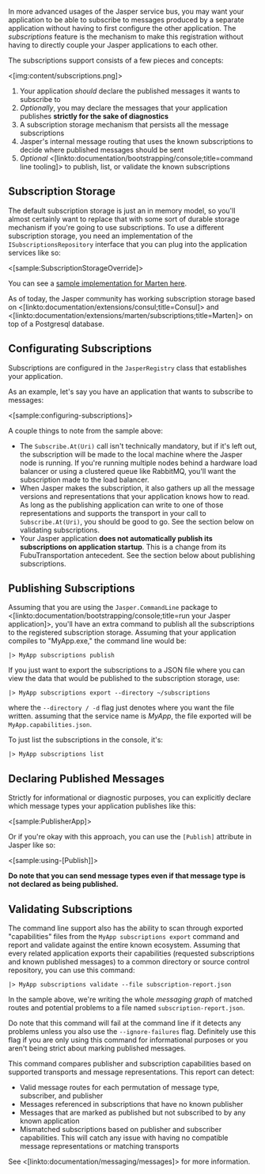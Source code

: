 <!--Title:Dynamic Subscriptions-->
<!--Url:subscriptions-->

In more advanced usages of the Jasper service bus, you may want your application to be able to
subscribe to messages produced by a separate application without having to first configure
the other application. The _subscriptions_ feature is the mechanism to make this registration without having
to directly couple your Jasper applications to each other. 

The subscriptions support consists of a few pieces and concepts:

<[img:content/subscriptions.png]>

1. Your application *should* declare the published messages it wants to subscribe to
1. *Optionally*, you may declare the messages that your application publishes **strictly for the sake of diagnostics**
1. A subscription storage mechanism that persists all the message subscriptions
1. Jasper's internal message routing that uses the known subscriptions to decide where published messages should be sent 
1. *Optional* <[linkto:documentation/bootstrapping/console;title=command line tooling]> to publish, list, or validate the known subscriptions


## Subscription Storage

The default subscription storage is just an in memory model, so you'll almost certainly want to replace that with some sort of
durable storage mechanism if you're going to use subscriptions. To use a different subscription storage, you need an implementation
of the `ISubscriptionsRepository` interface that you can plug into the application services like so:

<[sample:SubscriptionStorageOverride]>

You can see a [sample implementation for Marten here](https://github.com/JasperFx/jasper/blob/master/src/Jasper.Marten/Subscriptions/MartenSubscriptionRepository.cs).

As of today, the Jasper community has working subscription storage based on <[linkto:documentation/extensions/consul;title=Consul]> and
<[linkto:documentation/extensions/marten/subscriptions;title=Marten]> on top of a Postgresql database. 


## Configurating Subscriptions

Subscriptions are configured in the `JasperRegistry` class that establishes your application. 

As an example, let's say you have an application that wants to subscribe to messages:

<[sample:configuring-subscriptions]>

A couple things to note from the sample above:

* The `Subscribe.At(Uri)` call isn't technically mandatory, but if it's left out, the subscription will be made
  to the local machine where the Jasper node is running. If you're running multiple nodes behind a hardware load
  balancer or using a clustered queue like RabbitMQ, you'll want the subscription made to the load balancer.
* When Jasper makes the subscription, it also gathers up all the message versions and representations that your application
  knows how to read. As long as the publishing application can write to one of those representations and supports the transport
  in your call to `Subscribe.At(Uri)`, you should be good to go. See the section below on validating subscriptions.
* Your Jasper application **does not automatically publish its subscriptions on application startup**. This is a change from its
  FubuTransportation antecedent. See the section below about publishing subscriptions.


## Publishing Subscriptions

Assuming that you are using the `Jasper.CommandLine` package to <[linkto:documentation/bootstrapping/console;title=run your Jasper application]>, 
you'll have an extra command to publish all the subscriptions to the registered subscription storage. Assuming that 
your application compiles to "MyApp.exe," the command line would be:

```
|> MyApp subscriptions publish
```

If you just want to export the subscriptions to a JSON file where you can view the data that would be published to the
subscription storage, use:

```
|> MyApp subscriptions export --directory ~/subscriptions
```

where the `--directory / -d` flag just denotes where you want the file written. assuming that the 
service name is *MyApp*, the file exported will be `MyApp.capabilities.json`.

To just list the subscriptions in the console, it's:

```
|> MyApp subscriptions list
```


## Declaring Published Messages

Strictly for informational or diagnostic purposes, you can explicitly declare which message types your application
publishes like this:

<[sample:PublisherApp]>

Or if you're okay with this approach, you can use the `[Publish]` attribute in Jasper like so:

<[sample:using-[Publish]]>

**Do note that you can send message types even if that message type is not declared as being published.**

## Validating Subscriptions

The command line support also has the ability to scan through exported "capabilities" files from the `MyApp subscriptions export` command
and report and validate against the entire known ecosystem. Assuming that every related application exports their capabilities (requested subscriptions and known published messages) to a common directory or source control repository, you can use this command:

```
|> MyApp subscriptions validate --file subscription-report.json
```

In the sample above, we're writing the whole *messaging graph* of matched routes and potential problems to a file named
`subscription-report.json`.

Do note that this command will fail at the command line if it detects any problems unless you also use the `--ignore-failures` flag. Definitely use this flag if you are only using this command for informational purposes or you aren't being strict about
marking published messages.

This command compares publisher and subscription capabilities based on supported transports and message representations. This report can detect:

* Valid message routes for each permutation of message type, subscriber, and publisher 
* Messages referenced in subscriptions that have no known publisher
* Messages that are marked as published but not subscribed to by any known application
* Mismatched subscriptions based on publisher and subscriber capabilities. This will catch any issue with
  having no compatible message representations or matching transports


See <[linkto:documentation/messaging/messages]> for more information.
